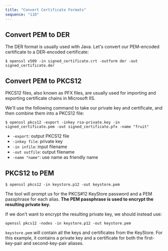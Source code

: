 ```yaml
---
title: "Convert Certificate Formats"
sequence: "110"
---
```


## Convert PEM to DER

The DER format is usually used with Java.
Let's convert our PEM-encoded certificate to a DER-encoded certificate:

```text
$ openssl x509 -in signed_certificate.crt -outform der -out signed_certificate.der
```

## Convert PEM to PKCS12

PKCS12 files, also known as PFX files,
are usually used for importing and exporting certificate chains in Microsoft IIS.

We'll use the following command to take our private key and certificate,
and then combine them into a PKCS12 file:

```text
$ openssl pkcs12 -export -inkey rsa-private.key -in signed_certificate.pem -out signed_certificate.pfx -name "fruit"
```

- `-export`: output PKCS12 file
- `-inkey file`: private key
- `-in infile`: input filename
- `-out outfile`: output filename
- `-name "name"`: use name as friendly name


## PKCS12 to PEM

```text
$ openssl pkcs12 -in keystore.p12 -out keystore.pem
```

The tool will prompt us for the PKCS#12 KeyStore password and a PEM passphrase for each alias.
**The PEM passphrase is used to encrypt the resulting private key.**

If we don't want to encrypt the resulting private key, we should instead use:

```text
openssl pkcs12 -nodes -in keystore.p12 -out keystore.pem
```

`keystore.pem` will contain all the keys and certificates from the KeyStore.
For this example, it contains a private key and a certificate for both the first-key-pair and second-key-pair aliases.
